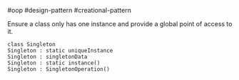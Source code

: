 #oop #design-pattern #creational-pattern

Ensure a class only has one instance and provide a global point of access to it.

```plantuml-svg
class Singleton
Singleton : static uniqueInstance
Singleton : singletonData
Singleton : static instance()
Singleton : SingletonOperation()
```